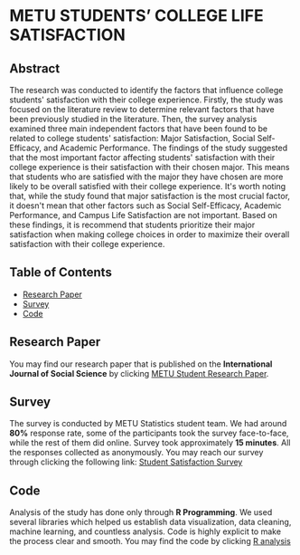 # METU STUDENTS’ COLLEGE LIFE SATISFACTION

## Abstract

The research was conducted to identify the factors that influence college students' satisfaction with their  college  experience.  Firstly,  the  study  was  focused  on  the  literature  review  to  determine relevant  factors  that  have  been  previously  studied  in  the  literature.  Then,  the  survey  analysis examined three main independent factors that have been found to be related to college students' satisfaction: Major Satisfaction, Social Self-Efficacy, and Academic Performance. The findings of the study suggested that the most important factor affecting students' satisfaction with their college experience is their satisfaction with their chosen major. This means that students who are satisfied with  the  major  they  have  chosen  are  more  likely  to  be  overall  satisfied  with  their  college experience. It's worth noting that, while the study found that major satisfaction is the most crucial factor, it doesn't mean that other factors such as Social Self-Efficacy, Academic Performance, and Campus Life Satisfaction are not important. Based on these findings, it is recommend that students prioritize their major satisfaction when making college choices in order to maximize their overall satisfaction with their college experience.

## Table of Contents

- [Research Paper](#Research-Paper)
- [Survey](#Survey)
- [Code](#Code)

## Research Paper
You may find our research paper that is published on the **International Journal of Social Science** by clicking [METU Student Research Paper](https://furkandanisman.github.io/METU_Student_Satisfaction/html-files/METU-Student-Satisfaction-Paper.html). 

## Survey
The survey is conducted by METU Statistics student team. We had around **80%** response rate, some of the participants took the survey face-to-face, while the rest of them did online. Survey took approximately **15 minutes**. All the responses collected as anonymously. You may reach our survey through clicking the following link:
[Student Satisfaction Survey](https://furkandanisman.github.io/METU_Student_Satisfaction/html-files/METU-Student-Satisfaction-Survey.html)

## Code
Analysis of the study has done only through **R Programming**. We used several libraries which helped us establish data visualization, data cleaning, machine learning, and countless analysis. Code is highly explicit to make the process clear and smooth. You may find the code by clicking [R analysis](https://github.com/FurkanDanisman/METU_Student_Satisfaction/blob/main/Code/METU-Student-Satisfaction-Code.R)



